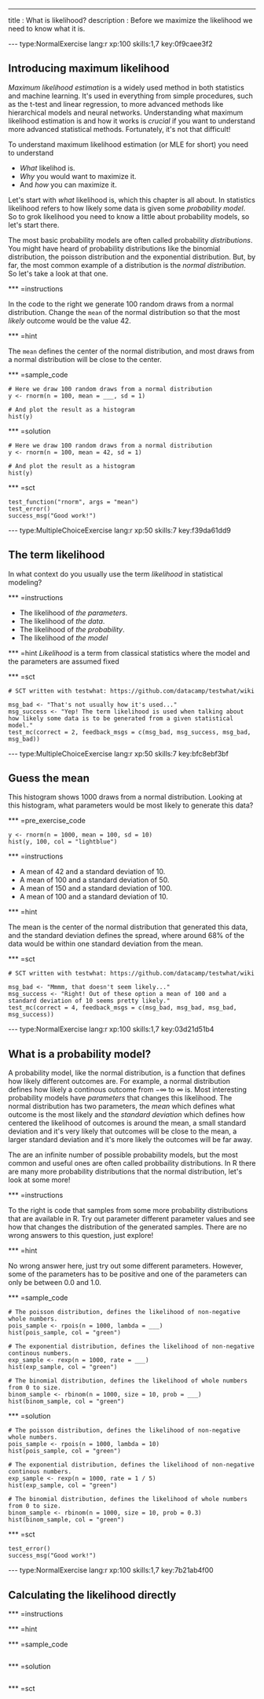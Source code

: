 ---
title       : What is likelihood?
description : Before we maximize the likelihood we need to know what it is.


--- type:NormalExercise lang:r  xp:100 skills:1,7 key:0f9caee3f2
## Introducing maximum likelihood

*Maximum likelihood estimation* is a widely used method in both statistics and machine learning. It's used in everything from simple procedures, such as the t-test and linear regression, to more advanced methods like hierarchical models and neural networks. Understanding what maximum likelihood estimation  is and how it works is *crucial* if you want to understand more advanced statistical methods. Fortunately, it's not that difficult!

To understand maximum likelihood estimation (or MLE for short) you need to understand

  * *What* likelihod is.
  * *Why* you would want to maximize it.
  * And *how* you can maximize it.

Let's start with *what* likelihood is, which this chapter is all about. In statistics likelihood refers to how likely some data is given some *probability model*. So to grok likelihood you need to know a little about probability models, so let's start there. 

The most basic probability models are often called probability *distributions*. You might have heard of probability distributions like the binomial distribution, the poisson distribution and the exponential distribution. But, by far, the most common example of a distribution is the *normal distribution*. So let's take a look at that one. 


*** =instructions

In the code to the right we generate 100 random draws from a normal distribution. Change the `mean` of the normal distribution so that the most *likely* outcome would be the value 42.


*** =hint

The `mean` defines the center of the normal distribution, and most draws from a normal distribution will be close to the center.


*** =sample_code
```{r}
# Here we draw 100 random draws from a normal distribution
y <- rnorm(n = 100, mean = ___, sd = 1)

# And plot the result as a histogram
hist(y)
```
*** =solution
```{r}
# Here we draw 100 random draws from a normal distribution
y <- rnorm(n = 100, mean = 42, sd = 1)

# And plot the result as a histogram
hist(y)
```
*** =sct
```{r}
test_function("rnorm", args = "mean")
test_error()
success_msg("Good work!")
```


--- type:MultipleChoiceExercise lang:r xp:50 skills:7 key:f39da61dd9
## The term likelihood

In what context do you usually use the term *likelihood* in statistical modeling?

*** =instructions
- The likelihood of *the parameters*.
- The likelihood of *the data*.
- The likelihood of *the probability*.
- The likelihood of *the model*

*** =hint
*Likelihood* is a term from classical statistics where the model and the parameters are assumed fixed



*** =sct
```{r}
# SCT written with testwhat: https://github.com/datacamp/testwhat/wiki

msg_bad <- "That's not usually how it's used..."
msg_success <- "Yep! The term likelihood is used when talking about how likely some data is to be generated from a given statistical model."
test_mc(correct = 2, feedback_msgs = c(msg_bad, msg_success, msg_bad, msg_bad))
```


--- type:MultipleChoiceExercise lang:r xp:50 skills:7 key:bfc8ebf3bf
## Guess the mean

This histogram shows 1000 draws from a normal distribution. Looking at this histogram, what parameters would be most likely to generate this data?

*** =pre_exercise_code
```{r}
y <- rnorm(n = 1000, mean = 100, sd = 10)
hist(y, 100, col = "lightblue")
```

*** =instructions
- A mean of 42 and a standard deviation of 10.
- A mean of 100 and a standard deviation of 50.
- A mean of 150 and a standard deviation of 100.
- A mean of 100 and a standard deviation of 10.

*** =hint


The mean is the center of the normal distribution that generated this data, and the standard deviation defines the spread, where around 68% of the data would be within one standard deviation from the mean.


*** =sct
```{r}
# SCT written with testwhat: https://github.com/datacamp/testwhat/wiki

msg_bad <- "Mmmm, that doesn't seem likely..."
msg_success <- "Right! Out of these option a mean of 100 and a standard deviation of 10 seems pretty likely."
test_mc(correct = 4, feedback_msgs = c(msg_bad, msg_bad, msg_bad, msg_success))
```


--- type:NormalExercise lang:r xp:100 skills:1,7 key:03d21d51b4
## What is a probability model?

A probability model, like the normal distribution, is a function that defines how likely different outcomes are. For example, a normal distribution defines how likely a continous outcome from $-\infty$ to $\infty$ is. Most interesting probability models have *parameters* that changes this likelihood. The normal distribution has two parameters, the *mean* which defines what outcome is the most likely and the *standard deviation* which defines how centered the likelihood of outcomes is around the mean, a small standard deviation and it's very likely that outcomes will be close to the mean, a larger standard deviation and it's more likely the outcomes will be far away.

The are an infinite number of possible probability models, but the most common and useful ones are often called probbaility distributions. In R there are many more probability distributions that the normal distribution, let's look at some more!

*** =instructions

To the right is code that samples from some more probability distributions that are available in R. Try out parameter different parameter values and see how that changes the distribution of the generated samples. There are no wrong answers to this question, just explore! 

*** =hint

No wrong answer here, just try out some different parameters. However, some of the parameters has to be positive and one of the parameters can only be between 0.0 and 1.0.

*** =sample_code
```{r}
# The poisson distribution, defines the likelihood of non-negative whole numbers.
pois_sample <- rpois(n = 1000, lambda = ___)
hist(pois_sample, col = "green")

# The exponential distribution, defines the likelihood of non-negative continous numbers.
exp_sample <- rexp(n = 1000, rate = ___)
hist(exp_sample, col = "green")

# The binomial distribution, defines the likelihood of whole numbers from 0 to size.
binom_sample <- rbinom(n = 1000, size = 10, prob = ___)
hist(binom_sample, col = "green")
```

*** =solution

```{r}
# The poisson distribution, defines the likelihood of non-negative whole numbers.
pois_sample <- rpois(n = 1000, lambda = 10)
hist(pois_sample, col = "green")

# The exponential distribution, defines the likelihood of non-negative continous numbers.
exp_sample <- rexp(n = 1000, rate = 1 / 5)
hist(exp_sample, col = "green")

# The binomial distribution, defines the likelihood of whole numbers from 0 to size.
binom_sample <- rbinom(n = 1000, size = 10, prob = 0.3)
hist(binom_sample, col = "green")
```

*** =sct
```{r}
test_error()
success_msg("Good work!")
```

--- type:NormalExercise lang:r xp:100 skills:1,7 key:7b21ab4f00
## Calculating the likelihood directly


*** =instructions


*** =hint


*** =sample_code
```{r}

```

*** =solution

```{r}

```

*** =sct
```{r}

```